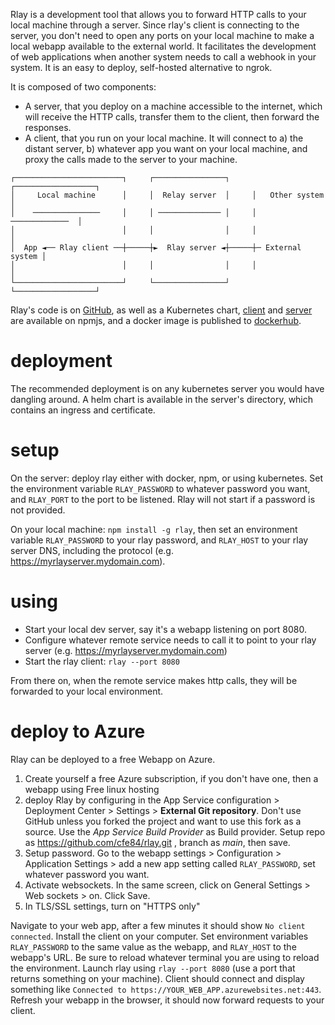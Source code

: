 Rlay is a development tool that allows you to forward HTTP calls to your local machine through a server. Since rlay's client is connecting to the server, you don't need to open any ports on your local machine to make a local webapp available to the external world. It facilitates the development of web applications when another system needs to call a webhook in your system. It is an easy to deploy, self-hosted alternative to ngrok.

It is composed of two components:

- A server, that you deploy on a machine accessible to the internet, which will receive the HTTP calls, transfer them to the client, then forward the responses.
- A client, that you run on your local machine. It will connect to a) the distant server, b) whatever app you want on your local machine, and proxy the calls made to the server to your machine.


```
┌────────────────────────┐     ┌────────────────┐     ┌──────────────────┐
│     Local machine      │     │  Relay server  │     │   Other system   │
│    ───────────────     │     │ ────────────── │     │   ─────────────  │
│                        │     │                │     │                  │
│  App ◄── Rlay client ──┼─────┼►  Rlay server ◄┼─────┼─ External system │
│                        │     │                │     │                  │
└────────────────────────┘     └────────────────┘     └──────────────────┘
```

Rlay's code is on [GitHub](https://github.com/cfe84/rlay), as well as a Kubernetes chart, [client](https://www.npmjs.com/package/rlay) and [server](https://www.npmjs.com/package/rlay-server) are available on npmjs, and a docker image is published to [dockerhub](https://hub.docker.com/repository/docker/cfe84/rlay).

# deployment

The recommended deployment is on any kubernetes server you would have dangling around. A helm chart is available in the server's directory, which contains an ingress and certificate.

# setup

On the server: deploy rlay either with docker, npm, or using kubernetes. Set the environment variable `RLAY_PASSWORD` to whatever password you want, and `RLAY_PORT` to the port to be listened. Rlay will not start if a password is not provided.

On your local machine: `npm install -g rlay`, then set an environment variable `RLAY_PASSWORD` to your rlay password, and `RLAY_HOST` to your rlay server DNS, including the protocol (e.g. https://myrlayserver.mydomain.com).

# using

- Start your local dev server, say it's a webapp listening on port 8080.
- Configure whatever remote service needs to call it to point to your rlay server (e.g. https://myrlayserver.mydomain.com)
- Start the rlay client: `rlay --port 8080`

From there on, when the remote service makes http calls, they will be forwarded to your local environment.

# deploy to Azure

Rlay can be deployed to a free Webapp on Azure.

1. Create yourself a free Azure subscription, if you don't have one, then a webapp using Free linux hosting
2. deploy Rlay by configuring in the App Service configuration > Deployment Center > Settings > **External Git repository**. Don't use GitHub unless you forked the project and want to use this fork as a source. Use the _App Service Build Provider_ as Build provider. Setup repo as https://github.com/cfe84/rlay.git
, branch as _main_, then save.
3. Setup password. Go to the webapp settings > Configuration > Application Settings > add a new app setting called `RLAY_PASSWORD`, set whatever password you want.
4. Activate websockets. In the same screen, click on General Settings > Web sockets > on. Click Save.
5. In TLS/SSL settings, turn on "HTTPS only"

Navigate to your web app, after a few minutes it should show `No client connected`. Install the client on your computer. Set environment variables `RLAY_PASSWORD` to the same value as the webapp, and `RLAY_HOST` to the webapp's URL. Be sure to reload whatever terminal you are using to reload the environment. Launch rlay using `rlay --port 8080` (use a port that returns something on your machine). Client should connect and display something like `Connected to https://YOUR_WEB_APP.azurewebsites.net:443`. Refresh your webapp in the browser, it should now forward requests to your client.

<!--[![Deploy To Azure](https://raw.githubusercontent.com/Azure/azure-quickstart-templates/master/1-CONTRIBUTION-GUIDE/images/deploytoazure.svg?sanitize=true)](https://portal.azure.com/#create/Microsoft.Template/uri/https%3A%2F%2Fraw.githubusercontent.com%2Fcfe84%2Frlay%2Fmaster%2Fazure-deploy%2Fazuredeploy.json) -->
